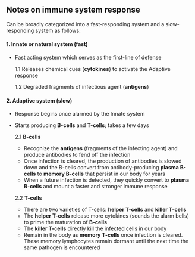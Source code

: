 ## Notes on immune system response

Can be broadly categorized into a fast-responding system and a slow-responding system as follows:

#### **1. Innate or natural system (fast)**
- Fast acting system which serves as the first-line of defense

    1.1 Releases chemical cues (**cytokines**) to activate the Adaptive response
  
    1.2 Degraded fragments of infectious agent (**antigens**)
    
#### **2. Adaptive system (slow)**
- Response begins once alarmed by the Innate system
- Starts producing **B-cells** and **T-cells**; takes a few days

    2.1 **B-cells**
    - Recognize the **antigens** (fragments of the infecting agent) and produce antibodies to fend off the infection
    - Once infection is cleared, the production of antibodies is slowed down and the B-cells convert from antibody-producing **plasma B-cells** to **memory B-cells** that persist in our body for years
    - When a future infection is detected, they quickly convert to **plasma B-cells** and mount a faster and stronger immune response
    
    2.2 **T-cells**
    - There are two varieties of T-cells: **helper T-cells** and **killer T-cells**
    - The **helper T-cells** release more cytokines (sounds the alarm bells) to prime the maturation of **B-cells**
    - The **killer T-cells** directly kill the infected cells in our body
    - Remain in the body as **memory T-cells** once infection is cleared. These memory lymphocytes remain dormant until the next time the same pathogen is encountered
